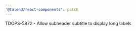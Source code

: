 ```yaml
---
'@talend/react-components': patch
---
```


TDOPS-5872 - Allow subheader subtitle to display long labels
